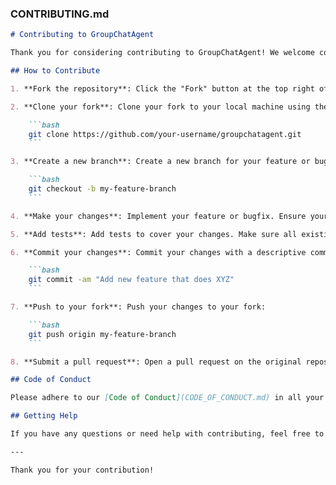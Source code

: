 
### CONTRIBUTING.md

```markdown
# Contributing to GroupChatAgent

Thank you for considering contributing to GroupChatAgent! We welcome contributions from the community and are excited to see what you'll add to the project.

## How to Contribute

1. **Fork the repository**: Click the "Fork" button at the top right of the repository page.

2. **Clone your fork**: Clone your fork to your local machine using the following command:

    ```bash
    git clone https://github.com/your-username/groupchatagent.git
    ```

3. **Create a new branch**: Create a new branch for your feature or bugfix:

    ```bash
    git checkout -b my-feature-branch
    ```

4. **Make your changes**: Implement your feature or bugfix. Ensure your code adheres to the project's coding standards.

5. **Add tests**: Add tests to cover your changes. Make sure all existing and new tests pass.

6. **Commit your changes**: Commit your changes with a descriptive commit message:

    ```bash
    git commit -am "Add new feature that does XYZ"
    ```

7. **Push to your fork**: Push your changes to your fork:

    ```bash
    git push origin my-feature-branch
    ```

8. **Submit a pull request**: Open a pull request on the original repository. Provide a detailed description of your changes and the motivation behind them.

## Code of Conduct

Please adhere to our [Code of Conduct](CODE_OF_CONDUCT.md) in all your interactions with the project.

## Getting Help

If you have any questions or need help with contributing, feel free to reach out by opening an issue or contacting us at support@groupchatagent.com.

---

Thank you for your contribution!
